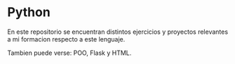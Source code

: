 # Python

En este repositorio se encuentran distintos ejercicios y proyectos relevantes a mi formacion respecto a este lenguaje.

Tambien puede verse: POO, Flask y HTML.
